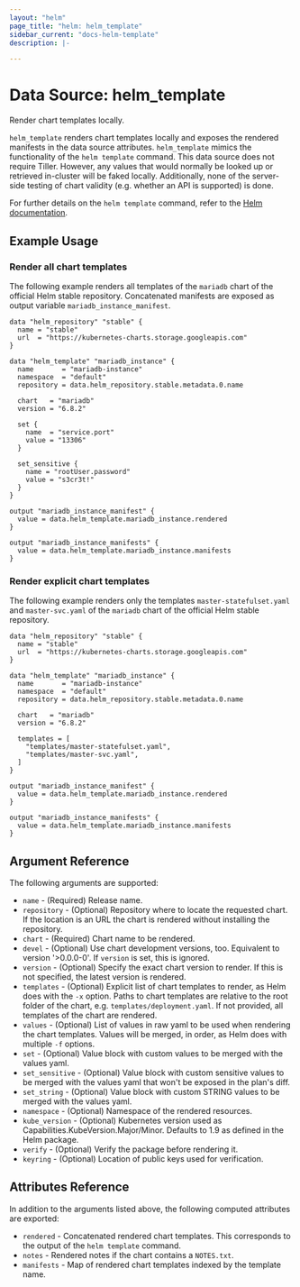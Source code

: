 ```yaml
---
layout: "helm"
page_title: "helm: helm_template"
sidebar_current: "docs-helm-template"
description: |-

---
```


# Data Source: helm_template

Render chart templates locally.

`helm_template` renders chart templates locally and exposes the rendered manifests in the data source attributes. `helm_template` mimics the functionality of the `helm template` command. This data source does not require Tiller. However, any values that would normally be looked up or retrieved in-cluster will be faked locally. Additionally, none of the server-side testing of chart validity (e.g. whether an API is supported) is done.

For further details on the `helm template` command, refer to the [Helm documentation](https://helm.sh/docs/helm/#helm-template).

## Example Usage

### Render all chart templates

The following example renders all templates of the `mariadb` chart of the official Helm stable repository. Concatenated manifests are exposed as output variable `mariadb_instance_manifest`.

```hcl
data "helm_repository" "stable" {
  name = "stable"
  url  = "https://kubernetes-charts.storage.googleapis.com"
}

data "helm_template" "mariadb_instance" {
  name       = "mariadb-instance"
  namespace  = "default"
  repository = data.helm_repository.stable.metadata.0.name

  chart   = "mariadb"
  version = "6.8.2"

  set {
    name  = "service.port"
    value = "13306"
  }

  set_sensitive {
    name = "rootUser.password"
    value = "s3cr3t!"
  }
}

output "mariadb_instance_manifest" {
  value = data.helm_template.mariadb_instance.rendered
}

output "mariadb_instance_manifests" {
  value = data.helm_template.mariadb_instance.manifests
}
```

### Render explicit chart templates

The following example renders only the templates `master-statefulset.yaml` and `master-svc.yaml` of the `mariadb` chart of the official Helm stable repository.

```hcl
data "helm_repository" "stable" {
  name = "stable"
  url  = "https://kubernetes-charts.storage.googleapis.com"
}

data "helm_template" "mariadb_instance" {
  name       = "mariadb-instance"
  namespace  = "default"
  repository = data.helm_repository.stable.metadata.0.name

  chart   = "mariadb"
  version = "6.8.2"

  templates = [
    "templates/master-statefulset.yaml",
    "templates/master-svc.yaml",
  ]
}

output "mariadb_instance_manifest" {
  value = data.helm_template.mariadb_instance.rendered
}

output "mariadb_instance_manifests" {
  value = data.helm_template.mariadb_instance.manifests
}
```

## Argument Reference

The following arguments are supported:

* `name` - (Required) Release name.
* `repository` - (Optional) Repository where to locate the requested chart. If the location is an URL the chart is rendered without installing the repository.
* `chart` - (Required) Chart name to be rendered.
* `devel` - (Optional) Use chart development versions, too. Equivalent to version '>0.0.0-0'. If `version` is set, this is ignored.
* `version` - (Optional) Specify the exact chart version to render. If this is not specified, the latest version is rendered.
* `templates` - (Optional) Explicit list of chart templates to render, as Helm does with the `-x` option. Paths to chart templates are relative to the root folder of the chart, e.g. `templates/deployment.yaml`. If not provided, all templates of the chart are rendered.
* `values` - (Optional) List of values in raw yaml to be used when rendering the chart templates. Values will be merged, in order, as Helm does with multiple `-f` options.
* `set` - (Optional) Value block with custom values to be merged with the values yaml.
* `set_sensitive` - (Optional) Value block with custom sensitive values to be merged with the values yaml that won't be exposed in the plan's diff.
* `set_string` - (Optional) Value block with custom STRING values to be merged with the values yaml.
* `namespace` - (Optional) Namespace of the rendered resources.
* `kube_version` - (Optional) Kubernetes version used as Capabilities.KubeVersion.Major/Minor. Defaults to 1.9 as defined in the Helm package.
* `verify` - (Optional) Verify the package before rendering it.
* `keyring` - (Optional) Location of public keys used for verification.

## Attributes Reference

In addition to the arguments listed above, the following computed attributes are
exported:

* `rendered` - Concatenated rendered chart templates. This corresponds to the output of the `helm template` command.
* `notes` - Rendered notes if the chart contains a `NOTES.txt`.
* `manifests` - Map of rendered chart templates indexed by the template name.
